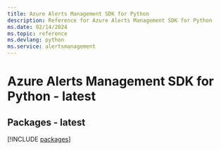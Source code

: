 ```yaml
---
title: Azure Alerts Management SDK for Python
description: Reference for Azure Alerts Management SDK for Python
ms.date: 02/14/2024
ms.topic: reference
ms.devlang: python
ms.service: alertsmanagement
---
```

# Azure Alerts Management SDK for Python - latest
## Packages - latest
[!INCLUDE [packages](alerts-management-index.md)]